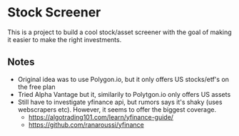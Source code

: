# Stock Screener

This is a project to build a cool stock/asset screener with the goal of making it easier to make the right investments.

## Notes

* Original idea was to use Polygon.io, but it only offers US stocks/etf's on the free plan
* Tried Alpha Vantage but it, similarily to Polytgon.io only offers US assets
* Still have to investigate yfinance api, but rumors says it's shaky (uses webscrapers etc). However, it seems to offer the biggest coverage.
    * https://algotrading101.com/learn/yfinance-guide/
    * https://github.com/ranaroussi/yfinance